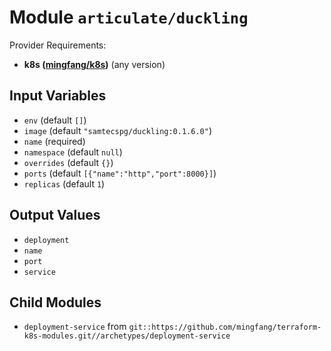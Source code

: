 
# Module `articulate/duckling`

Provider Requirements:
* **k8s ([mingfang/k8s](https://registry.terraform.io/providers/mingfang/k8s/latest))** (any version)

## Input Variables
* `env` (default `[]`)
* `image` (default `"samtecspg/duckling:0.1.6.0"`)
* `name` (required)
* `namespace` (default `null`)
* `overrides` (default `{}`)
* `ports` (default `[{"name":"http","port":8000}]`)
* `replicas` (default `1`)

## Output Values
* `deployment`
* `name`
* `port`
* `service`

## Child Modules
* `deployment-service` from `git::https://github.com/mingfang/terraform-k8s-modules.git//archetypes/deployment-service`

